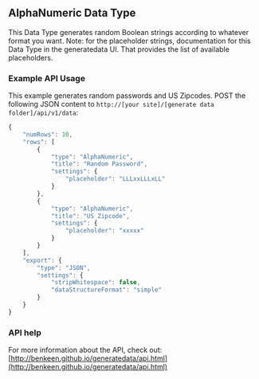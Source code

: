 ## AlphaNumeric Data Type

This Data Type generates random Boolean strings according to whatever format you want. Note: for the 
placeholder strings, documentation for this Data Type in the generatedata UI. That provides the list of available
placeholders.

### Example API Usage

This example generates random passwords and US Zipcodes. POST the following JSON content to 
`http://[your site]/[generate data folder]/api/v1/data`:

```javascript
{
    "numRows": 10,
    "rows": [
        {
            "type": "AlphaNumeric",
            "title": "Random Password",
            "settings": {
                "placeholder": "LLLxxLLLxLL"
            }
        },
        {
            "type": "AlphaNumeric",
            "title": "US Zipcode",
            "settings": {
                "placeholder": "xxxxx"
            }
        }
    ],
    "export": {
        "type": "JSON",
        "settings": {
            "stripWhitespace": false,
            "dataStructureFormat": "simple"
        }
    }
}
```

### API help

For more information about the API, check out:
[http://benkeen.github.io/generatedata/api.html](http://benkeen.github.io/generatedata/api.html)
